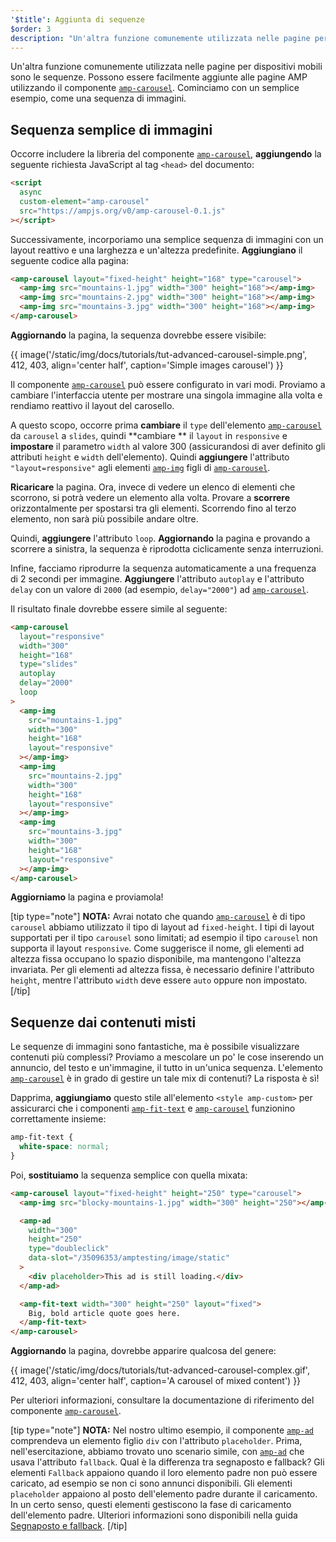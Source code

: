```yaml
---
'$title': Aggiunta di sequenze
$order: 3
description: "Un'altra funzione comunemente utilizzata nelle pagine per dispositivi mobili sono le sequenze. Possono essere facilmente aggiunte alle pagine AMP utilizzando il componente amp-carousel."
---
```


Un'altra funzione comunemente utilizzata nelle pagine per dispositivi mobili sono le sequenze. Possono essere facilmente aggiunte alle pagine AMP utilizzando il componente [`amp-carousel`](../../../../documentation/components/reference/amp-carousel.md). Cominciamo con un semplice esempio, come una sequenza di immagini.

## Sequenza semplice di immagini

Occorre includere la libreria del componente [`amp-carousel`](../../../../documentation/components/reference/amp-carousel.md), **aggiungendo** la seguente richiesta JavaScript al tag `<head>` del documento:

```html
<script
  async
  custom-element="amp-carousel"
  src="https://ampjs.org/v0/amp-carousel-0.1.js"
></script>
```

Successivamente, incorporiamo una semplice sequenza di immagini con un layout reattivo e una larghezza e un'altezza predefinite. **Aggiungiano** il seguente codice alla pagina:

```html
<amp-carousel layout="fixed-height" height="168" type="carousel">
  <amp-img src="mountains-1.jpg" width="300" height="168"></amp-img>
  <amp-img src="mountains-2.jpg" width="300" height="168"></amp-img>
  <amp-img src="mountains-3.jpg" width="300" height="168"></amp-img>
</amp-carousel>
```

**Aggiornando** la pagina, la sequenza dovrebbe essere visibile:

{{ image('/static/img/docs/tutorials/tut-advanced-carousel-simple.png', 412, 403, align='center half', caption='Simple images carousel') }}

Il componente [`amp-carousel`](../../../../documentation/components/reference/amp-carousel.md) può essere configurato in vari modi. Proviamo a cambiare l'interfaccia utente per mostrare una singola immagine alla volta e rendiamo reattivo il layout del carosello.

A questo scopo, occorre prima **cambiare** il `type` dell'elemento [`amp-carousel`](../../../../documentation/components/reference/amp-carousel.md) da `carousel` a `slides`, quindi **cambiare ** il `layout` in `responsive` e **impostare** il parametro `width` al valore 300 (assicurandosi di aver definito gli attributi `height` e `width` dell'elemento). Quindi **aggiungere** l'attributo `"layout=responsive"` agli elementi [`amp-img`](../../../../documentation/components/reference/amp-img.md) figli di [`amp-carousel`](../../../../documentation/components/reference/amp-carousel.md).

**Ricaricare** la pagina. Ora, invece di vedere un elenco di elementi che scorrono, si potrà vedere un elemento alla volta. Provare a **scorrere** orizzontalmente per spostarsi tra gli elementi. Scorrendo fino al terzo elemento, non sarà più possibile andare oltre.

Quindi, **aggiungere** l'attributo `loop`. **Aggiornando** la pagina e provando a scorrere a sinistra, la sequenza è riprodotta ciclicamente senza interruzioni.

Infine, facciamo riprodurre la sequenza automaticamente a una frequenza di 2 secondi per immagine. **Aggiungere** l'attributo `autoplay` e l'attributo `delay` con un valore di `2000` (ad esempio, `delay="2000"`) ad [`amp-carousel`](../../../../documentation/components/reference/amp-carousel.md).

Il risultato finale dovrebbe essere simile al seguente:

```html
<amp-carousel
  layout="responsive"
  width="300"
  height="168"
  type="slides"
  autoplay
  delay="2000"
  loop
>
  <amp-img
    src="mountains-1.jpg"
    width="300"
    height="168"
    layout="responsive"
  ></amp-img>
  <amp-img
    src="mountains-2.jpg"
    width="300"
    height="168"
    layout="responsive"
  ></amp-img>
  <amp-img
    src="mountains-3.jpg"
    width="300"
    height="168"
    layout="responsive"
  ></amp-img>
</amp-carousel>
```

**Aggiorniamo** la pagina e proviamola!

[tip type="note"] **NOTA:** Avrai notato che quando [`amp-carousel`](../../../../documentation/components/reference/amp-carousel.md) è di tipo `carousel` abbiamo utilizzato il tipo di layout ad `fixed-height`. I tipi di layout supportati per il tipo `carousel` sono limitati; ad esempio il tipo `carousel` non supporta il layout `responsive`. Come suggerisce il nome, gli elementi ad altezza fissa occupano lo spazio disponibile, ma mantengono l'altezza invariata. Per gli elementi ad altezza fissa, è necessario definire l'attributo `height`, mentre l'attributo `width` deve essere `auto` oppure non impostato. [/tip]

## Sequenze dai contenuti misti

Le sequenze di immagini sono fantastiche, ma è possibile visualizzare contenuti più complessi? Proviamo a mescolare un po' le cose inserendo un annuncio, del testo e un'immagine, il tutto in un'unica sequenza. L'elemento [`amp-carousel`](../../../../documentation/components/reference/amp-carousel.md) è in grado di gestire un tale mix di contenuti? La risposta è sì!

Dapprima, **aggiungiamo** questo stile all'elemento `<style amp-custom>` per assicurarci che i componenti [`amp-fit-text`](../../../../documentation/components/reference/amp-fit-text.md) e [`amp-carousel`](../../../../documentation/components/reference/amp-carousel.md) funzionino correttamente insieme:

```css
amp-fit-text {
  white-space: normal;
}
```

Poi, **sostituiamo** la sequenza semplice con quella mixata:

```html
<amp-carousel layout="fixed-height" height="250" type="carousel">
  <amp-img src="blocky-mountains-1.jpg" width="300" height="250"></amp-img>

  <amp-ad
    width="300"
    height="250"
    type="doubleclick"
    data-slot="/35096353/amptesting/image/static"
  >
    <div placeholder>This ad is still loading.</div>
  </amp-ad>

  <amp-fit-text width="300" height="250" layout="fixed">
    Big, bold article quote goes here.
  </amp-fit-text>
</amp-carousel>
```

**Aggiornando** la pagina, dovrebbe apparire qualcosa del genere:

{{ image('/static/img/docs/tutorials/tut-advanced-carousel-complex.gif', 412, 403, align='center half', caption='A carousel of mixed content') }}

Per ulteriori informazioni, consultare la documentazione di riferimento del componente [`amp-carousel`](../../../../documentation/components/reference/amp-carousel.md).

[tip type="note"] **NOTA:** Nel nostro ultimo esempio, il componente [`amp-ad`](../../../../documentation/components/reference/amp-ad.md) comprendeva un elemento figlio `div` con l'attributo `placeholder`. Prima, nell'esercitazione, abbiamo trovato uno scenario simile, con [`amp-ad`](../../../../documentation/components/reference/amp-ad.md) che usava l'attributo `fallback`. Qual è la differenza tra segnaposto e fallback? Gli elementi `Fallback` appaiono quando il loro elemento padre non può essere caricato, ad esempio se non ci sono annunci disponibili. Gli elementi `placeholder` appaiono al posto dell'elemento padre durante il caricamento. In un certo senso, questi elementi gestiscono la fase di caricamento dell'elemento padre. Ulteriori informazioni sono disponibili nella guida [Segnaposto e fallback](../../../../documentation/guides-and-tutorials/develop/style_and_layout/placeholders.md). [/tip]

